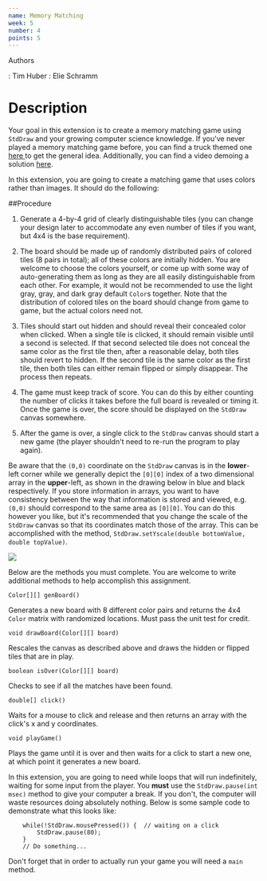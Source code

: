 ```yaml
---
name: Memory Matching
week: 5
number: 4
points: 5
---
```


Authors

: Tim Huber
: Elie Schramm

# Description

Your goal in this extension is to create a memory matching game using `StdDraw` and your growing computer 
science knowledge. If you\'ve never played a memory matching game before, you can find a truck themed one 
<a href="http://www.sproutonline.com/games/bill-boards-memory-match" target="new"> here </a>
to get the general idea. Additionally, you can find a video demoing a solution 
<a href="Extensions/memorymatch.mp4" target="new">here</a>.

In this extension, you are going to create a matching game that uses colors rather than images. It should do the following:

##Procedure

1. Generate a 4-by-4 grid of clearly distinguishable tiles (you can change your design later to accommodate any even number of tiles if you want, but 4x4 is the base requirement).

2. The board should be made up of randomly distributed pairs of colored tiles (8 pairs in total); all of these colors are initially hidden. You are welcome to choose the colors yourself, or come up with some way of auto-generating them as long as they are all easily distinguishable from each other. For example, it would not be recommended to use the light gray, gray, and dark gray default `Color`s together. Note that the distribution of colored tiles on the board should change from game to game, but the actual colors need not.

3. Tiles should start out hidden and should reveal their concealed color when clicked. When a single tile is clicked, it should remain visible until a second is selected. If that second selected tile does not conceal the same color as the first tile then, after a reasonable delay, both tiles should revert to hidden. If the second tile is the same color as the first tile, then both tiles can either remain flipped or simply disappear. The process then repeats. 

4. The game must keep track of score. You can do this by either counting the number of clicks it takes before the full board is revealed or timing it. Once the game is over, the score should be displayed on the `StdDraw` canvas somewhere.

5. After the game is over, a single click to the `StdDraw` canvas should start a new game (the player shouldn\'t need to re-run the program to play again).

Be aware that the `(0,0)` coordinate on the `StdDraw` canvas is in the **lower**-left corner while we generally depict the `[0][0]` index of a two dimensional array in the **upper**-left, as shown in the drawing below in blue and black respectively. If you store information in arrays, you want to have consistency between the way that information is stored and viewed, e.g. `(0,0)` should correspond to the same area as `[0][0]`. You can do this however you like, but it\'s recommended that you change the scale of the `StdDraw` canvas so that its coordinates match those of the array. This can be accomplished with the method, `StdDraw.setYscale(double bottomValue, double topValue)`.

![](../../../extensions/canvasCoords.jpg)

Below are the methods you must complete. You are welcome to write additional methods 
to help accomplish this assignment.

`Color[][] genBoard()` 

Generates a new board with 8 different color pairs and returns the 4x4 `Color` matrix with randomized locations. Must pass the unit test for credit.

`void drawBoard(Color[][] board)` 

Rescales the canvas as described above and draws the hidden or flipped tiles that are in play.

`boolean isOver(Color[][] board)`

Checks to see if all the matches have been found.

`double[] click()`

Waits for a mouse to click and release and then returns an array with the click\'s x and y coordinates.

`void playGame()`

Plays the game until it is over and then waits for a click to start a new one, at which point it generates a new board.

In this extension, you are going to need while loops that will run indefinitely, waiting for some input from the player. You **must** use the `StdDraw.pause(int msec)` method to give your computer a break. If you don\'t, the computer will waste resources doing absolutely nothing. Below is some sample code to demonstrate what this looks like:</p>


		while(!StdDraw.mousePressed()) {  // waiting on a click
			StdDraw.pause(80);
		}
		// Do something...	



Don\'t forget that in order to actually run your game you will need a `main` method. 
